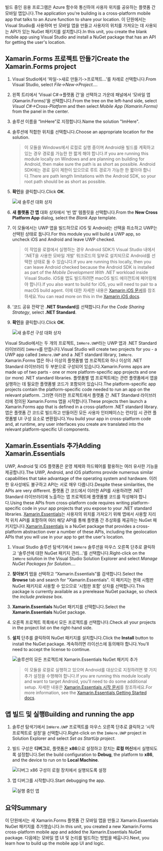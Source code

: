 <span data-ttu-id="5ae3b-101">빌드 중인 응용 프로그램은 Azure 함수와 통신하여 사용자 위치를 공유하는 플랫폼 간 모바일 앱입니다.</span><span class="sxs-lookup"><span data-stu-id="5ae3b-101">The application you're building is a cross-platform mobile app that talks to an Azure function to share your location.</span></span> <span data-ttu-id="5ae3b-102">이 단원에서는 Visual Studio를 사용하여 빈 모바일 앱을 만들고 사용자의 위치를 가져오는 데 사용되는 API가 있는 NuGet 패키지를 설치합니다.</span><span class="sxs-lookup"><span data-stu-id="5ae3b-102">In this unit, you create the blank mobile app using Visual Studio and install a NuGet package that has an API for getting the user's location.</span></span>

## <a name="create-the-xamarinforms-project"></a><span data-ttu-id="5ae3b-103">Xamarin.Forms 프로젝트 만들기</span><span class="sxs-lookup"><span data-stu-id="5ae3b-103">Create the Xamarin.Forms project</span></span>

1. <span data-ttu-id="5ae3b-104">Visual Studio에서 ‘파일->새로 만들기->프로젝트...’를 차례로 선택합니다.</span><span class="sxs-lookup"><span data-stu-id="5ae3b-104">From Visual Studio, select *File->New->Project...*.</span></span>

1. <span data-ttu-id="5ae3b-105">왼쪽 트리에서 ‘Visual C#->플랫폼 간’을 선택하고 가운데 패널에서 ‘모바일 앱(Xamarin.Forms)’을 선택합니다.</span><span class="sxs-lookup"><span data-stu-id="5ae3b-105">From the tree on the left-hand side, select *Visual C#->Cross-Platform* and then select *Mobile App (Xamarin.Forms)* from the panel in the center.</span></span>

1. <span data-ttu-id="5ae3b-106">솔루션 이름을 “ImHere”로 지정합니다.</span><span class="sxs-lookup"><span data-stu-id="5ae3b-106">Name the solution "ImHere".</span></span>

1. <span data-ttu-id="5ae3b-107">솔루션에 적합한 위치를 선택합니다.</span><span class="sxs-lookup"><span data-stu-id="5ae3b-107">Choose an appropriate location for the solution.</span></span>

    > <span data-ttu-id="5ae3b-108">이 모듈을 Windows에서 로컬로 실행 중이며 Android용 빌드를 계획하고 있는 경우 경로를 가능한 한 짧게 해야 합니다.</span><span class="sxs-lookup"><span data-stu-id="5ae3b-108">If you are running this module locally on Windows and are planning on building for Android, then make sure the path is as short as possible.</span></span> <span data-ttu-id="5ae3b-109">Android SDK에는 경로 길이 제한이 있으므로 루트 경로가 가능한 한 짧아야 합니다.</span><span class="sxs-lookup"><span data-stu-id="5ae3b-109">There are path length limitations with the Android SDK, so your root path should be as short as possible.</span></span>

1. <span data-ttu-id="5ae3b-110">**확인**을 클릭합니다.</span><span class="sxs-lookup"><span data-stu-id="5ae3b-110">Click **OK**.</span></span>

    ![새 솔루션 대화 상자](../media/2-new-solution-dialog.png)

1. <span data-ttu-id="5ae3b-112">**새 플랫폼 간 앱** 대화 상자에서 ‘빈 앱’ 템플릿을 선택합니다.</span><span class="sxs-lookup"><span data-stu-id="5ae3b-112">From the **New Cross Platform App** dialog, select the *Blank App* template.</span></span>

1. <span data-ttu-id="5ae3b-113">이 모듈에서는 UWP 앱을 빌드하므로 iOS 및 Android는 선택을 취소하고 UWP는 선택된 상태로 둡니다.</span><span class="sxs-lookup"><span data-stu-id="5ae3b-113">For this module you will build a UWP app, so uncheck iOS and Android and leave UWP checked.</span></span>

    > <span data-ttu-id="5ae3b-114">이 작업을 로컬에서 실행하는 경우 Android SDK가 Visual Studio 내에서 ‘.NET을 사용한 모바일 개발’ 워크로드의 일부로 설치되므로 Android를 선택한 상태로 둘 수 있습니다.</span><span class="sxs-lookup"><span data-stu-id="5ae3b-114">If you are running this locally, then you can leave Android checked because the Android SDK is installed as part of the *Mobile Development With .NET* workload inside Visual Studio.</span></span> <span data-ttu-id="5ae3b-115">iOS용 앱도 빌드하려면 macOS 빌드 에이전트에 페어링해야 합니다.</span><span class="sxs-lookup"><span data-stu-id="5ae3b-115">If you also want to build for iOS, you will need to pair to a macOS build agent.</span></span> <span data-ttu-id="5ae3b-116">이에 대한 자세한 내용은 [Xamarin iOS 문서](https://docs.microsoft.com/xamarin/ios/get-started/installation/windows/connecting-to-mac/)를 참조하세요.</span><span class="sxs-lookup"><span data-stu-id="5ae3b-116">You can read more on this in the [Xamarin iOS docs](https://docs.microsoft.com/xamarin/ios/get-started/installation/windows/connecting-to-mac/).</span></span>

1. <span data-ttu-id="5ae3b-117">‘코드 공유 전략’은 **.NET Standard**를 선택합니다.</span><span class="sxs-lookup"><span data-stu-id="5ae3b-117">For the *Code Sharing Strategy*, select **.NET Standard**.</span></span>

1. <span data-ttu-id="5ae3b-118">**확인**을 클릭합니다.</span><span class="sxs-lookup"><span data-stu-id="5ae3b-118">Click **OK**.</span></span>

    ![새 솔루션 구성 대화 상자](../media/2-configure-solution-dialog.png)

<span data-ttu-id="5ae3b-120">Visual Studio에서는 두 개의 프로젝트, `ImHere.UWP`라는 UWP 앱과 .NET Standard 라이브러리 `ImHere`를 만듭니다.</span><span class="sxs-lookup"><span data-stu-id="5ae3b-120">Visual Studio will create two projects for you - a UWP app called `ImHere.UWP` and a .NET standard library, `ImHere`.</span></span> <span data-ttu-id="5ae3b-121">Xamarin.Forms 앱은 하나 이상의 플랫폼별 앱 프로젝트와 하나 이상의 .NET Standard 라이브러리 두 부분으로 구성되어 있습니다.</span><span class="sxs-lookup"><span data-stu-id="5ae3b-121">Xamarin.Forms apps are made up of two parts - one or more platform-specific app projects and one (or more) .NET standard libraries.</span></span> <span data-ttu-id="5ae3b-122">플랫폼별 앱 프로젝트에는 관련 플랫폼에서 앱을 실행하는 데 필요한 플랫폼별 코드가 포함되어 있습니다.</span><span class="sxs-lookup"><span data-stu-id="5ae3b-122">The platform-specific app projects contain the platform-specific code needed to run an app on the relevant platform.</span></span> <span data-ttu-id="5ae3b-123">그러면 이러한 프로젝트에서 플랫폼 간 .NET Standard 라이브러리에 정의된 Xamarin.Forms 앱을 시작합니다.</span><span class="sxs-lookup"><span data-stu-id="5ae3b-123">These projects then launch a Xamarin.Forms app that is defined in a cross-platform .NET standard library.</span></span> <span data-ttu-id="5ae3b-124">앱은 플랫폼 간 코드로 빌드하고 만들어진 모든 사용자 인터페이스는 런타임 시 관련 플랫폼별 UI 구성 요소로 변환됩니다.</span><span class="sxs-lookup"><span data-stu-id="5ae3b-124">You build your app in cross-platform code and, at runtime, any user interfaces you create are translated into the relevant platform-specific UI components.</span></span>

## <a name="adding-xamarinessentials"></a><span data-ttu-id="5ae3b-125">Xamarin.Essentials 추가</span><span class="sxs-lookup"><span data-stu-id="5ae3b-125">Adding Xamarin.Essentials</span></span>

<span data-ttu-id="5ae3b-126">UWP, Android 및 iOS 플랫폼은 운영 체제와 하드웨어를 활용하는 여러 유사한 기능을 제공합니다.</span><span class="sxs-lookup"><span data-stu-id="5ae3b-126">The UWP, Android, and iOS platforms provide numerous similar capabilities that take advantage of the operating system and hardware.</span></span> <span data-ttu-id="5ae3b-127">이러한 유사성에도 불구하고 API는 서로 매우 다릅니다.</span><span class="sxs-lookup"><span data-stu-id="5ae3b-127">Despite these similarities, the APIs are very different.</span></span> <span data-ttu-id="5ae3b-128">플랫폼 간 코드에서 이러한 API를 사용하려면 .NET Standard 라이브러리에 노출하는 앱 프로젝트에 플랫폼별 코드를 작성해야 합니다.</span><span class="sxs-lookup"><span data-stu-id="5ae3b-128">Using these APIs from cross-platform code requires writing platform-specific code in your app projects that you expose to your .NET standard libraries.</span></span> <span data-ttu-id="5ae3b-129">[Xamarin.Essentials](https://docs.microsoft.com/xamarin/essentials/)는 사용자의 위치를 가져오기 위해 앱에서 사용할 지리적 위치 API를 포함하여 여러 해당 API를 통해 플랫폼 간 추상화를 제공하는 NuGet 패키지입니다.</span><span class="sxs-lookup"><span data-stu-id="5ae3b-129">[Xamarin.Essentials](https://docs.microsoft.com/xamarin/essentials/) is a NuGet package that provides a cross-platform abstraction over a number of these APIs, including the geolocation APIs that you will use in your app to get the user's location.</span></span>

1. <span data-ttu-id="5ae3b-130">Visual Studio 솔루션 탐색기에서 `ImHere` 솔루션을 마우스 오른쪽 단추로 클릭하고 ‘솔루션에 대한 NuGet 패키지 관리...’를 선택합니다.</span><span class="sxs-lookup"><span data-stu-id="5ae3b-130">Right-click on the `ImHere` solution in the Visual Studio Solution Explorer and select *Manage NuGet Packages for Solution...*.</span></span>

1. <span data-ttu-id="5ae3b-131">**찾아보기** 탭을 선택하고 “Xamarin.Essentials”를 검색합니다.</span><span class="sxs-lookup"><span data-stu-id="5ae3b-131">Select the **Browse** tab and search for "Xamarin.Essentials".</span></span> <span data-ttu-id="5ae3b-132">이 패키지는 현재 시험판 NuGet 패키지로 사용할 수 있으므로 ‘시험판 포함’ 상자를 선택합니다.</span><span class="sxs-lookup"><span data-stu-id="5ae3b-132">This package is currently available as a prerelease NuGet package, so check the *include prelease* box.</span></span>

1. <span data-ttu-id="5ae3b-133">**Xamarin.Essentials** NuGet 패키지를 선택합니다.</span><span class="sxs-lookup"><span data-stu-id="5ae3b-133">Select the **Xamarin.Essentials** NuGet package.</span></span>

1. <span data-ttu-id="5ae3b-134">오른쪽 프로젝트 목록에서 모든 프로젝트를 선택합니다.</span><span class="sxs-lookup"><span data-stu-id="5ae3b-134">Check all your projects in the project list on the right-hand side.</span></span>

1. <span data-ttu-id="5ae3b-135">**설치** 단추를 클릭하여 NuGet 패키지를 설치합니다.</span><span class="sxs-lookup"><span data-stu-id="5ae3b-135">Click the **Install** button to install the NuGet package.</span></span> <span data-ttu-id="5ae3b-136">계속하려면 라이선스에 동의해야 합니다.</span><span class="sxs-lookup"><span data-stu-id="5ae3b-136">You'll need to accept the license to continue.</span></span>

    ![솔루션의 모든 프로젝트에 Xamarin.Essentials NuGet 패키지 추가](../media/2-add-essentials-nuget.png)

    > <span data-ttu-id="5ae3b-138">이 모듈을 로컬로 실행하고 있으며 Android를 대상으로 지정하려면 몇 가지 추가 설정을 수행해야 합니다.</span><span class="sxs-lookup"><span data-stu-id="5ae3b-138">If you are running this module locally and want to target Android, you'll need to do some additional setup.</span></span> <span data-ttu-id="5ae3b-139">자세한 내용은 [Xamarin.Essentials 시작 문서](https://docs.microsoft.com/xamarin/essentials/get-started?context=xamarin%2Fios&tabs=windows%2Candroid)를 참조하세요.</span><span class="sxs-lookup"><span data-stu-id="5ae3b-139">For more information, see the [Xamarin.Essentials Getting Started docs](https://docs.microsoft.com/xamarin/essentials/get-started?context=xamarin%2Fios&tabs=windows%2Candroid).</span></span>

## <a name="building-and-running-the-app"></a><span data-ttu-id="5ae3b-140">앱 빌드 및 실행</span><span class="sxs-lookup"><span data-stu-id="5ae3b-140">Building and running the app</span></span>

1. <span data-ttu-id="5ae3b-141">솔루션 탐색기에서 `ImHere.UWP` 프로젝트를 마우스 오른쪽 단추로 클릭하고 ‘시작 프로젝트로 설정’을 선택합니다.</span><span class="sxs-lookup"><span data-stu-id="5ae3b-141">Right-click on the `ImHere.UWP` project in Solution Explorer and select *Set as StartUp project*.</span></span>

1. <span data-ttu-id="5ae3b-142">빌드 구성은 **디버그**로, 플랫폼은 **x86**으로 설정하고 장치는 **로컬 머신**에서 실행되도록 설정합니다.</span><span class="sxs-lookup"><span data-stu-id="5ae3b-142">Set the build configuration to **Debug**, the platform to **x86**, and the device to run on to **Local Machine**.</span></span>

    ![디버그 x86 구성이 로컬 장치에서 실행되도록 설정](../media/2-debug-configuration.png)

1. <span data-ttu-id="5ae3b-144">앱 디버그를 시작합니다.</span><span class="sxs-lookup"><span data-stu-id="5ae3b-144">Start debugging the app.</span></span>

    ![실행 중인 앱](../media/2-debuging-app.png)

## <a name="summary"></a><span data-ttu-id="5ae3b-146">요약</span><span class="sxs-lookup"><span data-stu-id="5ae3b-146">Summary</span></span>

<span data-ttu-id="5ae3b-147">이 단원에서는 새 Xamarin.Forms 플랫폼 간 모바일 앱을 만들고 Xamarin.Essentials NuGet 패키지를 추가했습니다.</span><span class="sxs-lookup"><span data-stu-id="5ae3b-147">In this unit, you created a new Xamarin.Forms cross-platform mobile app and added the Xamarin.Essentials NuGet package.</span></span> <span data-ttu-id="5ae3b-148">다음에는 모바일 앱 UI 및 논리를 빌드하는 방법을 배웁니다.</span><span class="sxs-lookup"><span data-stu-id="5ae3b-148">Next, you learn how to build up the mobile app UI and logic.</span></span>